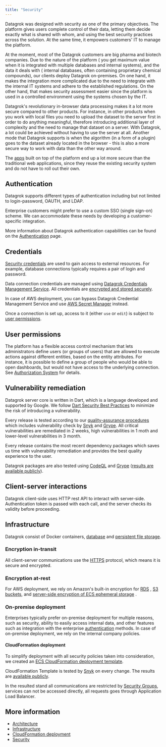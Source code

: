 ```yaml
---
title: "Security"
---
```


Datagrok was designed with security as one of the primary objectives. The platform gives users complete control of their
data, letting them decide exactly what is shared with whom, and using the best security practices across the solution.
At the same time, it empowers customers' IT to manage the platform.

At the moment, most of the Datagrok customers are big pharma and biotech companies. Due to the nature of the platform (
you get maximum value when it is integrated with multiple databases and internal systems), and the data it deals with (
internal databases, often containing proprietary chemical compounds), our clients deploy Datagrok on-premises. On one
hand, it makes the integration more complicated due to the need to integrate with the internal IT systems and adhere to
the established regulations. On the other hand, that makes security assessment easier since the platform is used in a
controlled environment using the systems chosen by the IT.

Datagrok's revolutionary in-browser data processing makes it a lot more secure compared to other products. For instance,
in other products when you work with local files you need to upload the dataset to the server first in order to do
anything meaningful, therefore introducing additional layer of complexity and the need to manage that dataset on a
server. With Datagrok, a lot could be achieved without having to use the server at all. Another mode that Datagrok
supports is when the algorithm (in a form of a plugin) goes to the dataset already located in the browser - this is also
a more secure way to work with data than the other way around.

The [apps](../../../../develop/develop.md#packages) built on top of the platform end up a lot more secure than the traditional web applications,
since they reuse the existing security system and do not have to roll out their own.

## Authentication

Datagrok supports different types of authentication including but not limited to login-password, OAUTH, and LDAP.

Enterprise customers might prefer to use a custom SSO (single sign-on) scheme. We can accommodate these needs by
developing a customer-specific integration.

More information about Datagrok authentication capabilities can be found on
the [Authentication](../../../../govern/access-control/access-control.md#authentication) page.

## Credentials

[Security credentials](../../../../govern/access-control/access-control.md#credentials-management-system) are used to gain access to external resources. For example,
database connections typically requires a pair of login and password.

Data connection credentials are managed
using [Datagrok Credentials Management Service](../../../../govern/access-control/access-control.md#credentials-management-system). All credentials
are [encrypted and stored securely](../../../../govern/access-control/access-control.md#credentials-storage).

In case of AWS deployment, you can bypass Datagrok Credential Management Service and use
[AWS Secret Manager](../../../../govern/access-control/data-connection-credentials.md#aws-connection) instead.

Once a connection is set up, access to it (either `use` or `edit`) is subject to [user permissions](#user-permissions).

## User permissions

The platform has a flexible access control mechanism that lets administrators define users (or groups of users) that are
allowed to execute actions against different entities, based on the entity attributes. For instance, it is possible to
define a group of people who would be able to open dashboards, but would not have access to the underlying connection.
See
[Authorization System](../../../../govern/access-control/access-control.md#authorization) for details.

## Vulnerability remediation

Datagrok server core is written in Dart, which is a language developed and supported by Google. We
follow [Dart Security Best Practices](https://dart.dev/security#best-practices) to minimize the risk of introducing a
vulnerability.

Every release is tested according to our [quality-assurance procedures](../../../../develop/qa/quality-assurance.md) which includes
vulnerability check by [Snyk](https://snyk.io/) and [Grype](https://github.com/anchore/grype/). All critical
vulnerabilities are remediated in 2 weeks, high vulnerabilities in 1 moth and lower-level vulnerabilities in 3 month.

Every release contains the most recent dependency packages which saves us time with vulnerability remediation and
provides the best quality experience to the user.

Datagrok packages are also tested using [CodeQL](https://codeql.github.com/)
and [Grype](https://github.com/anchore/grype/) ([results are available publicly](https://github.com/datagrok-ai/public/actions/workflows/security_scan_anchore.yaml)).

## Client-server interactions

Datagrok client-side uses HTTP rest API to interact with server-side. Authentication token is passed with each call, and
the server checks its validity before proceeding.

## Infrastructure

Datagrok consist of Docker containers, [database](../../../../develop/under-the-hood/infrastructure.md#1-core-components)
and [persistent file storage](../../../../develop/under-the-hood/infrastructure.md#1-core-components).

### Encryption in-transit

All client-server communications use the [HTTPS](https://en.wikipedia.org/wiki/HTTPS) protocol, which means it is secure
and encrypted.

### Encryption at-rest

For AWS deployment, we rely on Amazon's built-in encryption for
[RDS](https://docs.aws.amazon.com/AmazonRDS/latest/UserGuide/Overview.Encryption.html)
, [S3 buckets](https://docs.aws.amazon.com/AmazonS3/latest/dev/bucket-encryption.html),
and [server-side encryption of ECS ephemeral storage](https://aws.amazon.com/blogs/containers/introducing-server-side-encryption-ephemeral-storage-using-aws-fargate-managed-keys-aws-fargate-platform-version-1-4/)
.

### On-premise deployment

Enterprises typically prefer on-premise deployment for multiple reasons, such as security, ability to easily access
internal data, and other features such as integration with the enterprise
[authentication](../../../../govern/access-control/access-control.md#authentication) methods. In case of on-premise deployment, we rely on the internal
company policies.

#### CloudFormation deployment

To simplify deployment with all security policies taken into consideration, we created
an [ECS CloudFormation deployment template](../../../../deploy/aws/deploy-amazon-cloudformation.md).

CloudFormation Template is tested by [Snyk](https://snyk.io/) on every change. The results
are [available publicly](https://github.com/datagrok-ai/public/actions/workflows/iaac.yaml).

In the resulted stand all communications are restricted
by [Security Groups](https://docs.aws.amazon.com/vpc/latest/userguide/VPC_SecurityGroups.html), services can not be
accessed directly, all requests goes through Application Load Balancer.

## More information

* [Architecture](../../../../develop/under-the-hood/architecture.md)
* [Infrastructure](../../../../develop/under-the-hood/infrastructure.md)
* [CloudFormation deployment](../../../../deploy/aws/deploy-amazon-cloudformation.md)
* [Security](../../../../govern/access-control/access-control.md#credentials-management-system)
